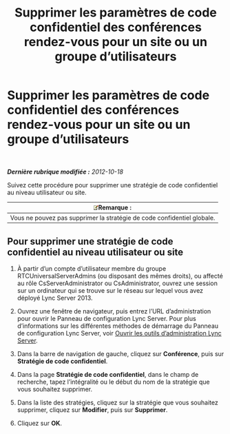 ﻿---
title: Supprimer les paramètres de code confidentiel des conférences rendez-vous pour un site ou un groupe d’utilisateurs
TOCTitle: Supprimer les paramètres de code confidentiel des conférences rendez-vous pour un site ou un groupe d’utilisateurs
ms:assetid: 15a9faee-d024-4c0e-b2a0-fe7e7dc00589
ms:mtpsurl: https://technet.microsoft.com/fr-fr/library/Gg520955(v=OCS.15)
ms:contentKeyID: 49296356
ms.date: 05/20/2016
mtps_version: v=OCS.15
ms.translationtype: HT
---

# Supprimer les paramètres de code confidentiel des conférences rendez-vous pour un site ou un groupe d’utilisateurs

 

_**Dernière rubrique modifiée :** 2012-10-18_

Suivez cette procédure pour supprimer une stratégie de code confidentiel au niveau utilisateur ou site.

<table>
<thead>
<tr class="header">
<th><img src="images/Gg398920.note(OCS.15).gif" title="note" alt="note" />Remarque :</th>
</tr>
</thead>
<tbody>
<tr class="odd">
<td>Vous ne pouvez pas supprimer la stratégie de code confidentiel globale.</td>
</tr>
</tbody>
</table>


## Pour supprimer une stratégie de code confidentiel au niveau utilisateur ou site

1.  À partir d’un compte d’utilisateur membre du groupe RTCUniversalServerAdmins (ou disposant des mêmes droits), ou affecté au rôle CsServerAdministrator ou CsAdministrator, ouvrez une session sur un ordinateur qui se trouve sur le réseau sur lequel vous avez déployé Lync Server 2013.

2.  Ouvrez une fenêtre de navigateur, puis entrez l’URL d’administration pour ouvrir le Panneau de configuration Lync Server. Pour plus d’informations sur les différentes méthodes de démarrage du Panneau de configuration Lync Server, voir [Ouvrir les outils d’administration Lync Server](lync-server-2013-open-lync-server-administrative-tools.md).

3.  Dans la barre de navigation de gauche, cliquez sur **Conférence**, puis sur **Stratégie de code confidentiel**.

4.  Dans la page **Stratégie de code confidentiel**, dans le champ de recherche, tapez l’intégralité ou le début du nom de la stratégie que vous souhaitez supprimer.

5.  Dans la liste des stratégies, cliquez sur la stratégie que vous souhaitez supprimer, cliquez sur **Modifier**, puis sur **Supprimer**.

6.  Cliquez sur **OK**.

